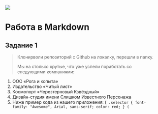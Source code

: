 ![](https://netology-code.github.io/git-homeworks/introduction/assets/logo.png)
# Работа в Markdown
## Задание 1 ##
>Клонирволи репозиторий с Github на локалку, перешли в папку.
>
>
>Мы на столько крутые, что уже успели поработать со следующими компаниями:

1. ООО «Рога и копыта»
1. Издательство «Читый лист»
1. Космопорт «Черезтерновый Кзвёздный»
1. Дизайн-студия имени Слишком Известного Персонажа
1. Ниже пример кода из нашего приложения:
(`
.selector {
  font-family: "Awesome", Arial, sans-serif;
  color: red;
}
(`
